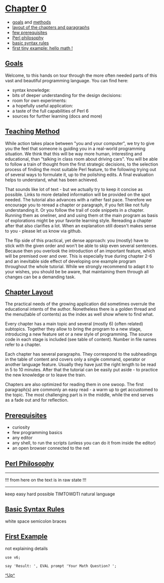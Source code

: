 

[Chapter 0](../table-of-content.md)
===================================


   * [goals](#goals) and [methods](#teaching-method)
   * [layout of the chapters and paragraphs](#chapter-layout)
   * [few prerequisites](#prerequisites)
   * [Perl philosophy](#perl-philosophy)
   * [basic syntax rules](#basic-syntax-rules)
   * [first tiny example: hello math !](#first-example)



[Goals](#chapter-0)
-------------------

Welcome,
to this hands on tour through the more often needed parts of this vast and
beautiful programming language. You can find here:

   - syntax knowledge:
   - bits of deeper understanding for the design decisions:
   - room for own experiments:
   - a hopefully useful application:
   - a taste of the full capabilities of Perl 6
   - sources for further learning (docs and more)



[Teaching Method](#chapter-0)
-----------------------------

While action takes place between "you and your computer", we try to give you
the feel that someone is guiding you in a real-world programming situation.
We think that this will be way more human, interesting and educational,
than "talking in class room about driving cars".
You will be able to follow a train of thought from the first strategic decisions,
to the selection process of finding the most suitable Perl feature, to the
following trying out of several ways to formulate it, up to the polishing edits.
A final evaluation helps to understand, what has been achieved.

That sounds like lot of text - but we actually try to keep it concise as possible.
Links to more detailed information will be provided on the spot needed.
The tutorial also advances with a rather fast pace. Therefore we encourage you to
reread a chapter or paragraph, if you felt like not fully understanding it.
Or you follow the trail of code snippets in a chapter. Running them as oneliner,
and and using them ot the main program as basis of explorations might be your
favorite learning style. Rereading a chapter after that also clarifies a lot.
When an explanation still doesn't makes sense to you - please let us know via github.

The flip side of this practical, yet dense approach: you (mostly) have to stick
with the given order and won't be able to skip even several sentences.
Because then you overlook the introduction of an important feature, which will be
premised over and over. This is especially true during chapter 2-6 and an inevitable
side effect of developing one example program throughout the whole tutorial.
While we strongly recommend to adapt it to your wishes, you should be be aware,
that maintaining them through all changes can be a demanding task.



[Chapter Layout](#chapter-0)
--------------------------

The practical needs of the growing application did sometimes overrule the
educational intents of the author. Nonetheless there is a golden thread 
and the menu(table of contents) as the index as well show where to find what.

Every chapter has a main topic and several (mostly 6) (often related) subtopics.
Together they allow to bring the program to a new stage, introducing a new
feature set or a new style of programming. The source code in each stage is
included (see table of content). Number in file names refer to a chapter.

Each chapter has several paragraphs. They correspond to the subheadings in the table
of content and covers only a single command, operator or another language feature. 
Usually they have just the right length to be read in 5 to 10 minutes.
After that the tutorial can be easily put aside - to practice the new knowledge
or to leave the train. 

Chapters are also optimized for reading them in one swoop. The first paragraph(s)
are commonly an easy read - a warm up to get accustomed to the topic.
The most challenging part is in the middle, while the end serves as a fade out
and for reflection.



[Prerequisites](#chapter-0)
--------------------------

   - curiosity
   - few programming basics
   - any editor
   - any shell, to run the scripts (unless you can do it from inside the editor)
   - an open browser connected to the net


   
[Perl Philosophy](#chapter-0)
-----------------------------


----

   !!! from here on the text is in raw state !!!

----


keep easy
hard possible
TIMTOWDTI
natural language



[Basic Syntax Rules](#chapter-0)
--------------------------------

white space
semicolon
braces


[First Example](#chapter-0)
--------------------------

not explaining details

`use v6;`
 
`say 'Result: ', EVAL prompt 'Your Math Question? ';`



[^Up^](#chapter-0)
